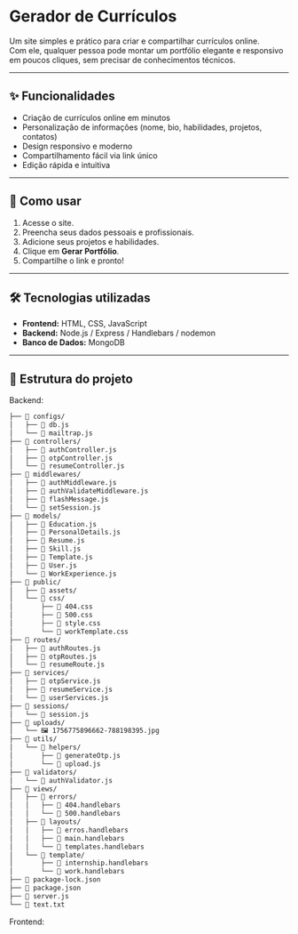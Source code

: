 # Gerador de Currículos

Um site simples e prático para criar e compartilhar currículos online.  
Com ele, qualquer pessoa pode montar um portfólio elegante e responsivo em poucos cliques, sem precisar de conhecimentos técnicos.  

---

## ✨ Funcionalidades  
- Criação de currículos online em minutos  
- Personalização de informações (nome, bio, habilidades, projetos, contatos)  
- Design responsivo e moderno  
- Compartilhamento fácil via link único  
- Edição rápida e intuitiva  

---

## 🚀 Como usar  
1. Acesse o site.  
2. Preencha seus dados pessoais e profissionais.  
3. Adicione seus projetos e habilidades.  
4. Clique em **Gerar Portfólio**.  
5. Compartilhe o link e pronto!  

---

## 🛠️ Tecnologias utilizadas  
- **Frontend:** HTML, CSS, JavaScript  
- **Backend:** Node.js / Express / Handlebars / nodemon
- **Banco de Dados:** MongoDB  

---

## 📂 Estrutura do projeto  
Backend:
```bash
├── 📁 configs/
│   ├── 📄 db.js
│   └── 📄 mailtrap.js
├── 📁 controllers/
│   ├── 📄 authController.js
│   ├── 📄 otpController.js
│   └── 📄 resumeController.js
├── 📁 middlewares/
│   ├── 📄 authMiddleware.js
│   ├── 📄 authValidateMiddleware.js
│   ├── 📄 flashMessage.js
│   └── 📄 setSession.js
├── 📁 models/
│   ├── 📄 Education.js
│   ├── 📄 PersonalDetails.js
│   ├── 📄 Resume.js
│   ├── 📄 Skill.js
│   ├── 📄 Template.js
│   ├── 📄 User.js
│   └── 📄 WorkExperience.js
├── 📁 public/
│   ├── 📁 assets/
│   └── 📁 css/
│       ├── 🎨 404.css
│       ├── 🎨 500.css
│       ├── 🎨 style.css
│       └── 🎨 workTemplate.css
├── 📁 routes/
│   ├── 📄 authRoutes.js
│   ├── 📄 otpRoutes.js
│   └── 📄 resumeRoute.js
├── 📁 services/
│   ├── 📄 otpService.js
│   ├── 📄 resumeService.js
│   └── 📄 userServices.js
├── 📁 sessions/
│   └── 📄 session.js
├── 📁 uploads/
│   └── 🖼️ 1756775896662-788198395.jpg
├── 📁 utils/
│   └── 📁 helpers/
│       ├── 📄 generateOtp.js
│       └── 📄 upload.js
├── 📁 validators/
│   └── 📄 authValidator.js
├── 📁 views/
│   ├── 📁 errors/
│   │   ├── 📄 404.handlebars
│   │   └── 📄 500.handlebars
│   ├── 📁 layouts/
│   │   ├── 📄 erros.handlebars
│   │   ├── 📄 main.handlebars
│   │   └── 📄 templates.handlebars
│   └── 📁 template/
│       ├── 📄 internship.handlebars
│       └── 📄 work.handlebars
├── 📄 package-lock.json
├── 📄 package.json
├── 📄 server.js
└── 📄 text.txt
```
Frontend:
